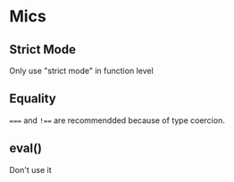 # Mics

## Strict Mode

Only use "strict mode" in function level

## Equality

`===` and `!==` are recommendded because of type coercion.

## eval()

Don't use it
